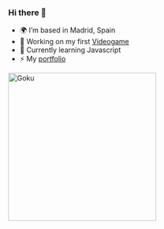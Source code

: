### Hi there 👋
- 🌍 I’m based in Madrid, Spain
- 🔭 Working on my first [Videogame](https://cimaproductions.es)
- 🧠 Currently learning Javascript
- ⚡ My [portfolio](https://mariolopez.website)

<img src="[https://media.giphy.com/media/JIX9t2j0ZTN9S/giphy.gif](https://media0.giphy.com/media/SaSAUwiGPsPtswfPRk/giphy.gif?cid=ecf05e47tv1t9jq3tgybvg8wdx1hpm874pbd9p9i0unryajs&rid=giphy.gif&ct=s)" alt="Goku" width="300"/>



<!--
**mariolpzz/mariolpzz** is a ✨ _special_ ✨ repository because its `README.md` (this file) appears on your GitHub profile.

Here are some ideas to get you started:

- 🔭 I’m currently working on ...
- 🌱 I’m currently learning ...
- 👯 I’m looking to collaborate on ...
- 🤔 I’m looking for help with ...
- 💬 Ask me about ...
- 📫 How to reach me: ...
- 😄 Pronouns: ...
- ⚡ Fun fact: ...
-->
